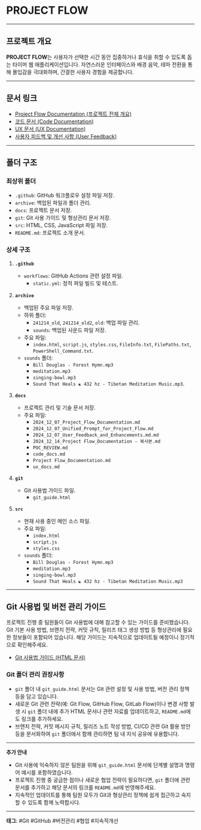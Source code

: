 # **PROJECT FLOW**

---

## **프로젝트 개요**
**PROJECT FLOW**는 사용자가 선택한 시간 동안 집중하거나 휴식을 취할 수 있도록 돕는 타이머 웹 애플리케이션입니다. 자연스러운 인터페이스와 배경 음악, 테마 전환을 통해 몰입감을 극대화하며, 간결한 사용자 경험을 제공합니다.

---

## **문서 링크**
- [Project Flow Documentation (프로젝트 전체 개요)](./docs/Project%20Flow_Documentation.md)
- [코드 문서 (Code Documentation)](./docs/code_docs.md)
- [UX 문서 (UX Documentation)](./docs/ux_docs.md)
- [사용자 피드백 및 개선 사항 (User Feedback)](./docs/2024_12_07_User_Feedback_and_Enhancements.md.md)

---

## **폴더 구조**

### 최상위 폴더
- `.github`: GitHub 워크플로우 설정 파일 저장.
- `archive`: 백업된 파일과 폴더 관리.
- `docs`: 프로젝트 문서 저장.
- `git`: Git 사용 가이드 및 형상관리 문서 저장.
- `src`: HTML, CSS, JavaScript 파일 저장.
- `README.md`: 프로젝트 소개 문서.

### 상세 구조
1. **`.github`**
   - `workflows`: GitHub Actions 관련 설정 파일.
     - `static.yml`: 정적 파일 빌드 및 테스트.

2. **`archive`**
   - 백업된 주요 파일 저장.
   - 하위 폴더:
     - `241214_old`, `241214_old2`, `old`: 백업 파일 관리.
     - `sounds`: 백업된 사운드 파일 저장.
   - 주요 파일:
     - `index.html`, `script.js`, `styles.css`, `FileInfo.txt`, `FilePaths.txt`, `PowerShell_Command.txt`.
   - `sounds` 폴더:
     - `Bill Douglas - Forest Hymn.mp3`
     - `meditation.mp3`
     - `singing-bowl.mp3`
     - `Sound That Heals ☯️ 432 hz - Tibetan Meditation Music.mp3`.

3. **`docs`**
   - 프로젝트 관리 및 기술 문서 저장.
   - 주요 파일:
     - `2024_12_07_Project_Flow_Documentation.md`
     - `2024_12_07_Unified_Prompt_for_Project_Flow.md`
     - `2024_12_07_User_Feedback_and_Enhancements.md.md`
     - `2024_12_14_Project Flow_Documentation - 복사본.md`
     - `POC_REVIEW.md`
     - `code_docs.md`
     - `Project Flow_Documentation.md`
     - `ux_docs.md`

4. **`git`**
   - Git 사용법 가이드 파일.
     - `git_guide.html`

5. **`src`**
   - 현재 사용 중인 메인 소스 파일.
   - 주요 파일:
     - `index.html`
     - `script.js`
     - `styles.css`
   - `sounds` 폴더:
     - `Bill Douglas - Forest Hymn.mp3`
     - `meditation.mp3`
     - `singing-bowl.mp3`
     - `Sound That Heals ☯️ 432 hz - Tibetan Meditation Music.mp3`

---

## **Git 사용법 및 버전 관리 가이드**

프로젝트 진행 중 팀원들이 Git 사용법에 대해 참고할 수 있는 가이드를 준비했습니다. Git 기본 사용 방법, 브랜치 전략, 커밋 규칙, 릴리즈 태그 생성 방법 등 형상관리에 필요한 정보들이 포함되어 있습니다. 해당 가이드는 지속적으로 업데이트될 예정이니 정기적으로 확인해주세요.

- [Git 사용법 가이드 (HTML 문서)](./git/git_guide.html)

### Git 폴더 관리 권장사항
- `git` 폴더 내 `git_guide.html` 문서는 Git 관련 설정 및 사용 방법, 버전 관리 정책 등을 담고 있습니다.
- 새로운 Git 관련 전략(예: Git Flow, GitHub Flow, GitLab Flow)이나 변경 사항 발생 시 `git` 폴더 내에 추가 HTML 문서나 관련 자료를 업데이트하고, `README.md`에도 링크를 추가하세요.
- 브랜치 전략, 커밋 메시지 규칙, 릴리즈 노트 작성 방법, CI/CD 관련 Git 활용 방안 등을 문서화하여 `git` 폴더에서 함께 관리하면 팀 내 지식 공유에 유용합니다.

---

**추가 안내**
- Git 사용에 익숙하지 않은 팀원을 위해 `git_guide.html` 문서에 단계별 설명과 명령어 예시를 포함하였습니다.
- 프로젝트 진행 중 궁금한 점이나 새로운 협업 전략이 필요하다면, `git` 폴더에 관련 문서를 추가하고 해당 문서의 링크를 `README.md`에 반영해주세요.
- 지속적인 업데이트를 통해 팀원 모두가 Git과 형상관리 정책에 쉽게 접근하고 숙지할 수 있도록 함께 노력합시다.

---

**태그**: #Git #GitHub #버전관리 #협업 #지속적개선
